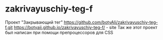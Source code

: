 # zakrivayuschiy-teg-f
Проект "Закрывающий тег"
https://github.com/botyAIi/zakrivayuschiy-teg-f.git
https://botyaii.github.io/zakrivayuschiy-teg-f/ - site
Так же этот проект был написан при помощи препроцессоров для CSS